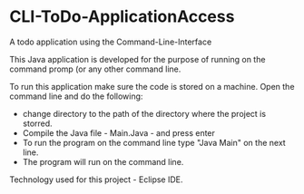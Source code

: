 # CLI-ToDo-ApplicationAccess
A todo application using the Command-Line-Interface

This Java application is developed for the purpose of running on the command promp (or any other command line.

To run this application make sure the code is stored on a machine.
Open the command line and do the following:

- change directory to the path of the directory where the project is storred.
- Compile the Java file - Main.Java - and press enter
- To run the program on the command line type "Java Main" on the next line.
-  The program will run on the command line.

Technology used for this project - Eclipse IDE.



